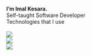 <p align="left">
 <b>I’m Imal Kesara.</b> 
<br/>Self-taught Software Developer <br />
Technologies that I use <br /><br /> 
  
  <a href="https://skillicons.dev">
    <img src="https://skillicons.dev/icons?i=html,css,js,ts,c,java,azure,aws,vscode,idea,blender&theme=light"/> <br />
    <img src="https://skillicons.dev/icons?i=svelte,nodejs,threejs,tailwind,supabase,vercel,prisma&theme=light"/> <br />
    <img src="https://skillicons.dev/icons?i=mongodb,mysql,postgres&theme=light"/> <br />
  </a>
</p>
<!---
ImalKesara/ImalKesara is a ✨ special ✨ repository because its `README.md` (this file) appears on your GitHub profile.
You can click the Preview link to take a look at your changes.
--->
